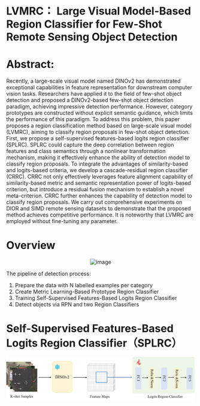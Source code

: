 # LVMRC： Large Visual Model-Based Region Classifier for Few-Shot Remote Sensing Object Detection
# Abstract:
  Recently, a large-scale visual model named DINOv2 has demonstrated exceptional capabilities in feature representation for downstream computer vision tasks. Researchers have applied it to the field of few-shot object detection and proposed a DINOv2-based few-shot object detection paradigm, achieving impressive detection performance. However, category prototypes are constructed without explicit semantic guidance, which limits the performance of this paradigm. To address this problem, this paper proposes a region classification method based on large-scale visual model (LVMRC), aiming to classify region proposals in few-shot object detection. First, we propose a self-supervised features-based logits region classifier (SPLRC). SPLRC could capture the deep correlation between region features and class semantics through a nonlinear transformation mechanism, making it effectively enhance the ability of detection model to classify region proposals. To integrate the advantages of similarity-based and logits-based criteria, we develop a cascade-residual region classifier (CRRC). CRRC not only effectively leverages feature alignment capability of similarity-based metric and semantic representation power of logits-based criterion, but introduce a residual fusion mechanism to establish a novel meta-criterion. CRRC further enhances the capability of detection model to classify region proposals. We carry out comprehensive experiments on DIOR and SIMD remote sensing datasets to demonstrate that the proposed method achieves competitive performance. It is noteworthy that LVMRC are employed without fine-tuning any parameter.
# Overview
<p align="center">
  <img width="700" height="700" alt="image" src="https://github.com/user-attachments/assets/14b97009-3dce-4c39-9677-8da2604571ae" />
</p>
The pipeline of detection process:

1. Prepare the data with N labelled examples per category
2. Create Metric Learning-Based Prototype Region Classifier
3. Training Self-Supervised Features-Based Logits Region Classifier
4. Detect objects via RPN and two Region Classifiers 
# Self-Supervised Features-Based Logits Region Classifier（SPLRC）
<p align="center">
  <img src="https://github.com/userzhi/LVMRC/blob/main/images/logits.png?raw=true" width="600" />
</p>
